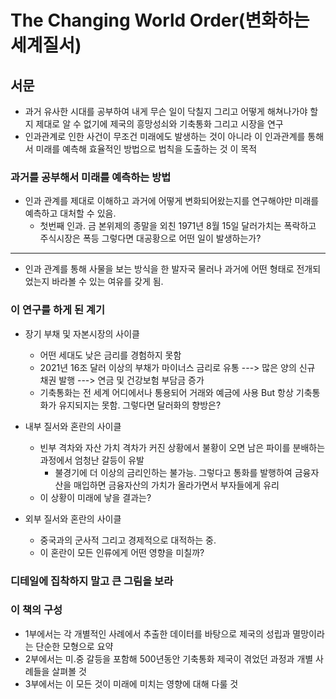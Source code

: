 # The Changing World Order(변화하는 세계질서)

## 서문
+ 과거 유사한 시대를 공부하여 내게 무슨 일이 닥칠지 그리고 어떻게 해쳐나가야 할지 제대로 알 수 없기에 제국의 흥망성쇠와 기축통화 그리고 시장을 연구
+ 인과관계로 인한 사건이 무조건 미래에도 발생하는 것이 아니라 이 인과관계를 통해서 미래를 예측해 효율적인 방법으로 법칙을 도출하는 것 이 목적


### 과거를 공부해서 미래를 예측하는 방법
+ 인과 관계를 제대로 이해하고 과거에 어떻게 변화되어왔는지를 연구해야만 미래를 예측하고 대처할 수 있음.
    - 첫번째 인과. 금 본위제의 종말을 외친 1971년 8월 15일 달러가치는 폭락하고 주식시장은 폭등 그렇다면 대공황으로 어떤 일이 발생하는가?  

------
+ 인과 관계를 통해 사물을 보는 방식을 한 발자국 물러나 과거에 어떤 형태로 전개되었는지 바라볼 수 있는 여유를 갖게 됨.

### 이 연구를 하게 된 계기
+ 장기 부채 및 자본시장의 사이클
   - 어떤 세대도 낮은 금리를 경험하지 못함
   - 2021년 16조 달러 이상의 부채가 마이너스 금리로 유통 ---> 많은 양의 신규 채권 발행 ---> 연금 및 건강보험 부담금 증가 
   - 기축통화는 전 세계 어디에서나 통용되어 거래와 예금에 사용 But 항상 기축통화가 유지되지는 못함. 그렇다면 달러화의 향방은?
+ 내부 질서와 혼란의 사이클
   - 빈부 격차와 자산 가치 격차가 커진 상황에서 불황이 오면 남은 파이를 분배하는 과정에서 엄청난 갈등이 유발
       - 불경기에 더 이상의 금리인하는 불가능. 그렇다고 통화를 발행하여 금융자산을 매입하면 금융자산의 가치가 올라가면서 부자들에게 유리
   - 이 상황이 미래에 낳을 결과는?
   
+ 외부 질서와 혼란의 사이클
   - 중국과의 군사적 그리고 경제적으로 대적하는 중.
   - 이 혼란이 모든 인류에게 어떤 영향을 미칠까?

### 디테일에 집착하지 말고 큰 그림을 보라

### 이 책의 구성
+ 1부에서는 각 개별적인 사례에서 추출한 데이터를 바탕으로 제국의 성립과 멸망이라는 단순한 모형으로 요약
+ 2부에서는 미.중 갈등을 포함해 500년동안 기축통화 제국이 겪었던 과정과 개별 사례들을 살펴볼 것
+ 3부에서는 이 모든 것이 미래에 미치는 영향에 대해 다룰 것
